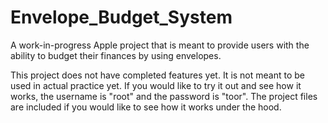 # Envelope_Budget_System
A work-in-progress Apple project that is meant to provide users with the ability to budget their finances by using envelopes.

This project does not have completed features yet. It is not meant to be used in actual practice yet. If you would like to try it out and see how it works, the username is "root" and the password is "toor". The project files are included if you would like to see how it works under the hood.
